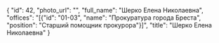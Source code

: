 {
    "id": 42,
    "photo_url": "",
    "full_name": "Шерко Елена Николаевна",
    "offices": "[{\"id\": \"01-03\", \"name\": \"Прокуратура города Бреста\", \"position\": \"Старший помощник прокурора\"}]",
    "title": "Шерко Елена Николаевна"
}